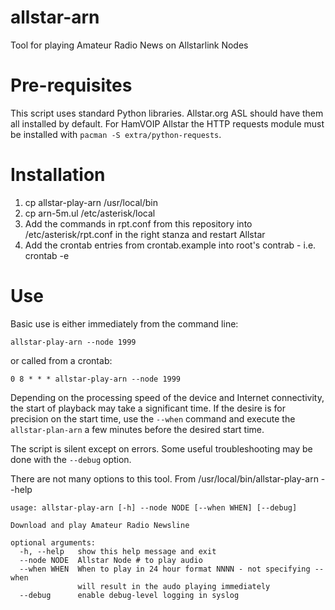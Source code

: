# allstar-arn
Tool for playing Amateur Radio News on Allstarlink Nodes

# Pre-requisites
This script uses standard Python libraries. Allstar.org ASL
should have them all installed by default. For HamVOIP Allstar
the HTTP requests module must be installed with `pacman -S extra/python-requests`.

# Installation

1. cp allstar-play-arn /usr/local/bin
2. cp arn-5m.ul /etc/asterisk/local
3. Add the commands in rpt.conf from this repository into
/etc/asterisk/rpt.conf in the right stanza and restart Allstar
4. Add the crontab entries from crontab.example into root's
contrab - i.e. crontab -e

# Use

Basic use is either immediately from the command line:

	allstar-play-arn --node 1999

or called from a crontab:

	0 8 * * * allstar-play-arn --node 1999

Depending on the processing speed of the device and Internet connectivity, 
the start of playback may take a significant time. If the desire is for 
precision on the start time, use the `--when` command and execute
the `allstar-plan-arn` a few minutes before the desired start time.

The script is silent except on errors. Some useful troubleshooting may
be done with the `--debug` option.

There are not many options to this tool. From /usr/local/bin/allstar-play-arn --help

	usage: allstar-play-arn [-h] --node NODE [--when WHEN] [--debug]
	
	Download and play Amateur Radio Newsline
	
	optional arguments:
	  -h, --help   show this help message and exit
	  --node NODE  Allstar Node # to play audio
	  --when WHEN  When to play in 24 hour format NNNN - not specifying --when
	               will result in the audo playing immediately
	  --debug      enable debug-level logging in syslog

